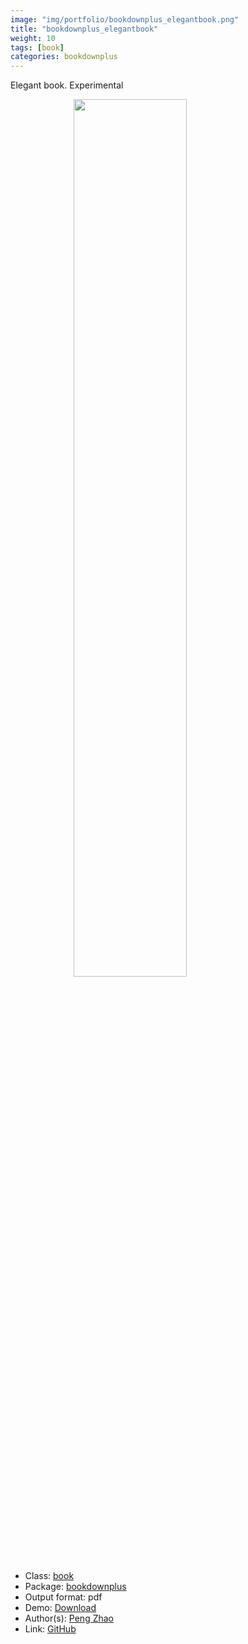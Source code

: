 ```yaml
---
image: "img/portfolio/bookdownplus_elegantbook.png"
title: "bookdownplus_elegantbook"
weight: 10
tags: [book]
categories: bookdownplus
---
```


Elegant book. Experimental

<!--more-->

<a href="../../img/portfolio/bookdownplus_elegantbook.png"><img class = "jf-image-shadow" src="../../img/portfolio/bookdownplus_elegantbook.png" style="display: block; margin: auto;" width="60%"></a>

- Class: [book](../../tags/book)
- Package: [bookdownplus](bookdownplus)
- Output format: pdf
- Demo: [Download](https://pzhaonet.github.io/bookdownplus/upload/elegantbook/showcase/_main.pdf)
- Author(s): [Peng Zhao](https://pzhao.org)
- Link: [GitHub](https://github.com/pzhaonet/bookdownplus)


